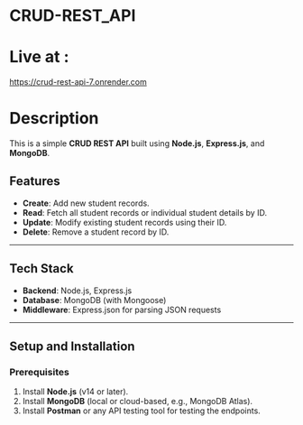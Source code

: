 # CRUD-REST_API

# Live at : 
https://crud-rest-api-7.onrender.com

# Description

This is a simple **CRUD REST API** built using **Node.js**, **Express.js**, and **MongoDB**. 

## **Features**

- **Create**: Add new student records.
- **Read**: Fetch all student records or individual student details by ID.
- **Update**: Modify existing student records using their ID.
- **Delete**: Remove a student record by ID.

---

## **Tech Stack**

- **Backend**: Node.js, Express.js
- **Database**: MongoDB (with Mongoose)
- **Middleware**: Express.json for parsing JSON requests

---

## **Setup and Installation**

### **Prerequisites**
1. Install **Node.js** (v14 or later).
2. Install **MongoDB** (local or cloud-based, e.g., MongoDB Atlas).
3. Install **Postman** or any API testing tool for testing the endpoints.
